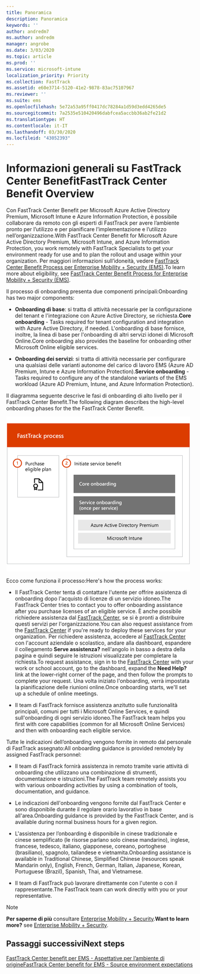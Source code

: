 ```yaml
---
title: Panoramica
description: Panoramica
keywords: ''
author: andredm7
ms.author: andredm
manager: angrobe
ms.date: 3/03/2020
ms.topic: article
ms.prod: ''
ms.service: microsoft-intune
localization_priority: Priority
ms.collection: FastTrack
ms.assetid: e60e3714-5120-41e2-9878-83ac75107967
ms.reviewer: ''
ms.suite: ems
ms.openlocfilehash: 5e72a53a95ff0417dc78284a1d59d3edd4265de5
ms.sourcegitcommit: 7a2535e510420496dabfcea5accbb36ab2fe21d2
ms.translationtype: HT
ms.contentlocale: it-IT
ms.lasthandoff: 03/30/2020
ms.locfileid: "43052393"
---
```

# <a name="fasttrack-center-benefit-overview"></a><span data-ttu-id="3f367-103">Informazioni generali su FastTrack Center Benefit</span><span class="sxs-lookup"><span data-stu-id="3f367-103">FastTrack Center Benefit Overview</span></span>

<span data-ttu-id="3f367-104">Con FastTrack Center Benefit per Microsoft Azure Active Directory Premium, Microsoft Intune e Azure Information Protection, è possibile collaborare da remoto con gli esperti di FastTrack per avere l’ambiente pronto per l’utilizzo e per pianificare l’implementazione e l’utilizzo nell’organizzazione.</span><span class="sxs-lookup"><span data-stu-id="3f367-104">With FastTrack Center Benefit for Microsoft Azure Active Directory Premium, Microsoft Intune, and Azure Information Protection, you work remotely with FastTrack Specialists to get your environment ready for use and to plan the rollout and usage within your organization.</span></span> <span data-ttu-id="3f367-105">Per maggiori informazioni sull’idoneità, vedere [FastTrack Center Benefit Process per Enterprise Mobility + Security (EMS)](EMS-fasttrack-process.md).</span><span class="sxs-lookup"><span data-stu-id="3f367-105">To learn more about eligibility, see [FastTrack Center Benefit Process for Enterprise Mobility + Security (EMS)](EMS-fasttrack-process.md).</span></span>

<span data-ttu-id="3f367-106">Il processo di onboarding presenta due componenti principali:</span><span class="sxs-lookup"><span data-stu-id="3f367-106">Onboarding has two major components:</span></span>

-   <span data-ttu-id="3f367-107">**Onboarding di base**: si tratta di attività necessarie per la configurazione del tenant e l'integrazione con Azure Active Directory, se richiesta.</span><span class="sxs-lookup"><span data-stu-id="3f367-107">**Core onboarding** - Tasks required for tenant configuration and integration with Azure Active Directory, if needed.</span></span> <span data-ttu-id="3f367-108">L'onboarding di base fornisce, inoltre, la linea di base per l'onboarding di altri servizi idonei di Microsoft Online.</span><span class="sxs-lookup"><span data-stu-id="3f367-108">Core onboarding also provides the baseline for onboarding other Microsoft Online eligible services.</span></span>

-   <span data-ttu-id="3f367-109">**Onboarding dei servizi**: si tratta di attività necessarie per configurare una qualsiasi delle varianti autonome del carico di lavoro EMS (Azure AD Premium, Intune e Azure Information Protection).</span><span class="sxs-lookup"><span data-stu-id="3f367-109">**Service onboarding** - Tasks required to configure any of the standalone variants of the EMS workload (Azure AD Premium, Intune, and Azure Information Protection).</span></span>

<span data-ttu-id="3f367-110">Il diagramma seguente descrive le fasi di onboarding di alto livello per il FastTrack Center Benefit.</span><span class="sxs-lookup"><span data-stu-id="3f367-110">The following diagram describes the high-level onboarding phases for the the FastTrack Center Benefit.</span></span>

![Le fasi di onboarding di alto livello dell'uso del FastTrack Center Benefit](./media/ft-onboarding-process.png)

<span data-ttu-id="3f367-112">Ecco come funziona il processo:</span><span class="sxs-lookup"><span data-stu-id="3f367-112">Here's how the process works:</span></span>

- <span data-ttu-id="3f367-113">Il FastTrack Center tenta di contattare l'utente per offrire assistenza di onboarding dopo l'acquisto di licenze di un servizio idoneo.</span><span class="sxs-lookup"><span data-stu-id="3f367-113">The FastTrack Center tries to contact you to offer onboarding assistance after you purchase licenses of an eligible service.</span></span> <span data-ttu-id="3f367-114">È anche possibile richiedere assistenza dal [FastTrack Center](https://go.microsoft.com/fwlink/?linkid=780698), se si è pronti a distribuire questi servizi per l'organizzazione.</span><span class="sxs-lookup"><span data-stu-id="3f367-114">You can also request assistance from the [FastTrack Center](https://go.microsoft.com/fwlink/?linkid=780698) if you're ready to deploy these services for your organization.</span></span> <span data-ttu-id="3f367-115">Per richiedere assistenza, accedere al [FastTrack Center](https://go.microsoft.com/fwlink/?linkid=780698) con l'account aziendale o scolastico, andare alla dashboard, espandere il collegamento **Serve assistenza?** nell'angolo in basso a destra della pagina e quindi seguire le istruzioni visualizzate per completare la richiesta.</span><span class="sxs-lookup"><span data-stu-id="3f367-115">To request assistance, sign in to the [FastTrack Center](https://go.microsoft.com/fwlink/?linkid=780698) with your work or school account, go to the dashboard, expand the **Need Help?** link at the lower-right corner of the page, and then follow the prompts to complete your request.</span></span> <span data-ttu-id="3f367-116">Una volta iniziato l'onboarding, verrà impostata la pianificazione delle riunioni online.</span><span class="sxs-lookup"><span data-stu-id="3f367-116">Once onboarding starts, we'll set up a schedule of online meetings.</span></span>

-   <span data-ttu-id="3f367-117">Il team di FastTrack fornisce assistenza anzitutto sulle funzionalità principali, comuni per tutti i Microsoft Online Services, e quindi sull'onboarding di ogni servizio idoneo.</span><span class="sxs-lookup"><span data-stu-id="3f367-117">The FastTrack team helps you first with core capabilities (common for all Microsoft Online Services) and then with onboarding each eligible service.</span></span>

<span data-ttu-id="3f367-118">Tutte le indicazioni dell’onboarding vengono fornite in remoto dal personale di FastTrack assegnato:</span><span class="sxs-lookup"><span data-stu-id="3f367-118">All onboarding guidance is provided remotely by assigned FastTrack personnel:</span></span>

-   <span data-ttu-id="3f367-119">Il team di FastTrack fornirà assistenza in remoto tramite varie attività di onboarding che utilizzano una combinazione di strumenti, documentazione e istruzioni.</span><span class="sxs-lookup"><span data-stu-id="3f367-119">The FastTrack team remotely assists you with various onboarding activities by using a combination of tools, documentation, and guidance.</span></span>

-   <span data-ttu-id="3f367-120">Le indicazioni dell'onboarding vengono fornite dal FastTrack Center e sono disponibile durante il regolare orario lavorativo in base all'area.</span><span class="sxs-lookup"><span data-stu-id="3f367-120">Onboarding guidance is provided by the FastTrack Center, and is available during normal business hours for a given region.</span></span>

-   <span data-ttu-id="3f367-121">L'assistenza per l’onboarding è disponibile in cinese tradizionale e cinese semplificato (le risorse parlano solo cinese mandarino), inglese, francese, tedesco, italiano, giapponese, coreano, portoghese (brasiliano), spagnolo, tailandese e vietnamita.</span><span class="sxs-lookup"><span data-stu-id="3f367-121">Onboarding assistance is available in Traditional Chinese, Simplified Chinese (resources speak Mandarin only), English, French, German, Italian, Japanese, Korean, Portuguese (Brazil), Spanish, Thai, and Vietnamese.</span></span>

-   <span data-ttu-id="3f367-122">Il team di FastTrack può lavorare direttamente con l'utente o con il rappresentante.</span><span class="sxs-lookup"><span data-stu-id="3f367-122">The FastTrack team can work directly with you or your representative.</span></span>

> [!NOTE]
> <span data-ttu-id="3f367-123">**Per saperne di più** consultare [Enterprise Mobility + Security](https://www.microsoft.com/cloud-platform/enterprise-mobility).</span><span class="sxs-lookup"><span data-stu-id="3f367-123">**Want to learn more?** see [Enterprise Mobility + Security](https://www.microsoft.com/cloud-platform/enterprise-mobility).</span></span>

## <a name="next-steps"></a><span data-ttu-id="3f367-124">Passaggi successivi</span><span class="sxs-lookup"><span data-stu-id="3f367-124">Next steps</span></span>

[<span data-ttu-id="3f367-125">FastTrack Center benefit per EMS - Aspettative per l’ambiente di origine</span><span class="sxs-lookup"><span data-stu-id="3f367-125">FastTrack Center benefit for EMS - Source environment expectations</span></span>](EMS-source-environment-expectations.md)

